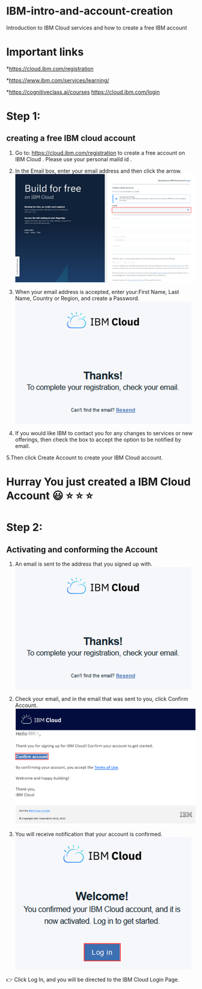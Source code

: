 # IBM-intro-and-account-creation
Introduction to IBM Cloud services and how to create a free IBM account 


# Important links 
*https://cloud.ibm.com/registration

*https://www.ibm.com/services/learning/

*https://cognitiveclass.ai/courses
https://cloud.ibm.com/login

# Step 1: 
## creating a free IBM cloud account 
  1.   Go to: https://cloud.ibm.com/registration to create a free account on IBM Cloud . Please use your personal maild id .
  2.   In the Email box, enter your email address and then click the arrow.
![](Cld_Acct_Lab_-_pic_1.png)

 3.   When your email address is accepted, enter your:First Name, Last Name, Country or Region, and create a Password.
 ![](Cld_Acct_Lab_-_pic_2.png)
 
 4. If you would like IBM to contact you for any changes to services or new offerings, then check the box to accept the option to be notified by email.
 
 5.Then click  Create Account to create your IBM Cloud account.


# Hurray You just created a IBM Cloud Account :smiley:	:star: :star: :star:

# Step 2: 
## Activating and conforming the Account 
1.   An email is sent to the address that you signed up with.
 ![](Cld_Acct_Lab_-_pic_2.png)


2.   Check your email, and in the email that was sent to you, click Confirm Account.
![](Cld_Acct_Lab_-_pic_3.png)


3.   You will receive notification that your account is confirmed.
![](Cld_Acct_Lab_-_pic_4.png)


:point_right:               Click Log In, and you will be directed to the IBM Cloud Login Page.







